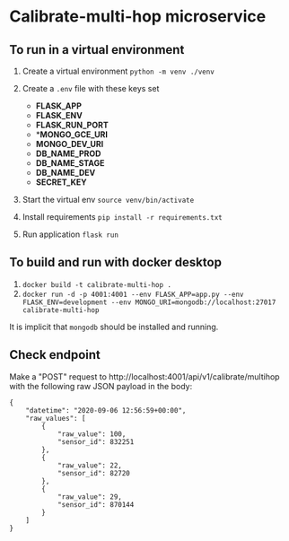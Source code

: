 # Calibrate-multi-hop microservice

## To run in a virtual environment

1. Create a virtual environment `python -m venv ./venv`
2. Create a `.env` file with these keys set
    * **FLASK_APP**
    * **FLASK_ENV**
    * **FLASK_RUN_PORT**
    * ***MONGO_GCE_URI**
    * **MONGO_DEV_URI**
    * **DB_NAME_PROD**
    * **DB_NAME_STAGE**
    * **DB_NAME_DEV**
    * **SECRET_KEY**
 
3. Start the virtual env `source venv/bin/activate`
4. Install requirements `pip install -r requirements.txt`
5. Run application `flask run`

## To build and run with docker desktop

1. `docker build -t calibrate-multi-hop .`
2. `docker run -d -p 4001:4001 --env FLASK_APP=app.py --env FLASK_ENV=development --env MONGO_URI=mongodb://localhost:27017 calibrate-multi-hop`

It is implicit that `mongodb` should be installed and running.

## Check endpoint

Make a "POST" request to http://localhost:4001/api/v1/calibrate/multihop with the following raw JSON payload in the body:

```{json}
{
    "datetime": "2020-09-06 12:56:59+00:00",
    "raw_values": [
        {
            "raw_value": 100,
            "sensor_id": 832251
        },
        {
            "raw_value": 22,
            "sensor_id": 82720
        },
        {
            "raw_value": 29,
            "sensor_id": 870144
        }
    ]
}
```